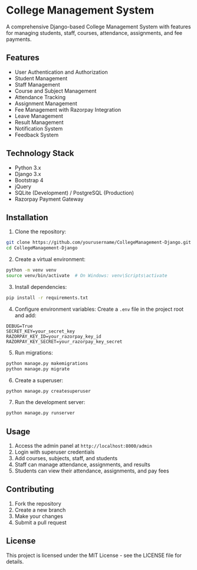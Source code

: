 # College Management System

A comprehensive Django-based College Management System with features for managing students, staff, courses, attendance, assignments, and fee payments.

## Features

- User Authentication and Authorization
- Student Management
- Staff Management
- Course and Subject Management
- Attendance Tracking
- Assignment Management
- Fee Management with Razorpay Integration
- Leave Management
- Result Management
- Notification System
- Feedback System

## Technology Stack

- Python 3.x
- Django 3.x
- Bootstrap 4
- jQuery
- SQLite (Development) / PostgreSQL (Production)
- Razorpay Payment Gateway

## Installation

1. Clone the repository:
```bash
git clone https://github.com/yourusername/CollegeManagement-Django.git
cd CollegeManagement-Django
```

2. Create a virtual environment:
```bash
python -m venv venv
source venv/bin/activate  # On Windows: venv\Scripts\activate
```

3. Install dependencies:
```bash
pip install -r requirements.txt
```

4. Configure environment variables:
Create a `.env` file in the project root and add:
```
DEBUG=True
SECRET_KEY=your_secret_key
RAZORPAY_KEY_ID=your_razorpay_key_id
RAZORPAY_KEY_SECRET=your_razorpay_key_secret
```

5. Run migrations:
```bash
python manage.py makemigrations
python manage.py migrate
```

6. Create a superuser:
```bash
python manage.py createsuperuser
```

7. Run the development server:
```bash
python manage.py runserver
```

## Usage

1. Access the admin panel at `http://localhost:8000/admin`
2. Login with superuser credentials
3. Add courses, subjects, staff, and students
4. Staff can manage attendance, assignments, and results
5. Students can view their attendance, assignments, and pay fees

## Contributing

1. Fork the repository
2. Create a new branch
3. Make your changes
4. Submit a pull request

## License

This project is licensed under the MIT License - see the LICENSE file for details. 